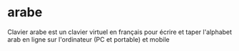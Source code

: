 # arabe
Clavier arabe est un clavier virtuel en français pour écrire et taper l'alphabet arab en ligne sur l'ordinateur (PC et portable) et mobile
